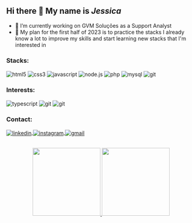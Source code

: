 ## Hi there 👋 My name is _Jessica_

<!-- **jessycunha/jessycunha** is a ✨ _special_ ✨ repository because its `README.md` (this file) appears on your GitHub profile.
Here are some ideas to get you started: -->

- 🔭 I’m currently working on GVM Soluções as a Support Analyst
- 🌱 My plan for the first half of 2023 is to practice the stacks I already know a lot to improve my skills and start learning new stacks that I'm interested in

<!--
- 👯 I’m looking to collaborate on ...
- 🤔 I’m looking for help with ...
- 💬 Ask me about ...
- 📫 How to reach me: ...
- 😄 Pronouns: ...
- ⚡ Fun fact: ...
-->

### Stacks:

<p align="left">
    <img align="center" src="https://img.shields.io/badge/-HTML-05122A?style=flat&logo=HTML5" alt="html5"/>
    <img align="center" src="https://img.shields.io/badge/-CSS-05122A?style=flat&logo=CSS3" alt="css3"/>
    <img align="center" src="https://img.shields.io/badge/-JavaScript-05122A?style=flat&logo=javascript" alt="javascript"/>
    <img align="center" src="https://img.shields.io/badge/-Node.js-05122A?style=flat&logo=node.js" alt="node.js"/>
    <img align="center" src="https://img.shields.io/badge/-PHP-05122A?style=flat&logo=php" alt="php"/>
    <img align="center" src="https://img.shields.io/badge/-MySQL-05122A?style=flat&logo=mysql" alt="mysql"/>
    <img align="center" src="https://img.shields.io/badge/-Git-05122A?style=flat&logo=git" alt="git"/>
</p>

### Interests:

<p align="left">
    <img align="center" src="https://img.shields.io/badge/-TypeScript-05122A?style=flat&logo=typescript" alt="typescript"/>
    <img align="center" src="https://img.shields.io/badge/-React-05122A?style=flat&logo=react" alt="git"/>
    <img align="center" src="https://img.shields.io/badge/-ReactNative-05122A?style=flat&logo=react" alt="git"/>
</p>
    

### Contact:

<p align="left">
  <a href="https://www.linkedin.com/in/cunhajessica/" target="_blank">
    <img align="center" src="https://img.shields.io/badge/-LINKEDIN-05122A?style=flat&logo=linkedin" alt="linkedin"/>
  </a>
  <a href="https://instagram.com/jessycunha13" target="_blank">
   <img align="center" src="https://img.shields.io/badge/-INSTAGRAM-05122A?style=flat&logo=instagram" alt="instagram"/>
  </a>
  <a href="mailto:jessic4cunha@gmail.com" target="_blank">
   <img align="center" src="https://img.shields.io/badge/-GMAIL-05122A?style=flat&logo=gmail" alt="gmail"/>
  </a>
</p>

<br>

<div align="center">
  <a href="https://github.com/jessycunha">
  <img height="180em" src="https://github-readme-stats.vercel.app/api?username=jessycunha&show_icons=true&theme=chartreuse-dark&include_all_commits=true&count_private=true"/>
  <img height="180em" src="https://github-readme-stats.vercel.app/api/top-langs/?username=jessycunha&layout=compact&langs_count=7&theme=chartreuse-dark"/>
</div>
